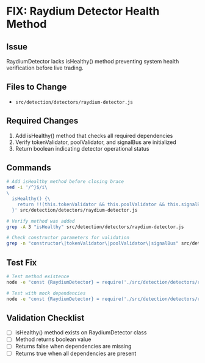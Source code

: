 # FIX: Raydium Detector Health Method

## Issue
RaydiumDetector lacks isHealthy() method preventing system health verification before live trading.

## Files to Change
- `src/detection/detectors/raydium-detector.js`

## Required Changes
1. Add isHealthy() method that checks all required dependencies
2. Verify tokenValidator, poolValidator, and signalBus are initialized
3. Return boolean indicating detector operational status

## Commands
```bash
# Add isHealthy method before closing brace
sed -i '/^}$/i\
\
  isHealthy() {\
    return !!(this.tokenValidator && this.poolValidator && this.signalBus);\
  }' src/detection/detectors/raydium-detector.js

# Verify method was added
grep -A 3 "isHealthy" src/detection/detectors/raydium-detector.js

# Check constructor parameters for validation
grep -n "constructor\|tokenValidator\|poolValidator\|signalBus" src/detection/detectors/raydium-detector.js
```

## Test Fix
```bash
# Test method existence
node -e "const {RaydiumDetector} = require('./src/detection/detectors/raydium-detector.js'); console.log('isHealthy method:', typeof RaydiumDetector.prototype.isHealthy);"

# Test with mock dependencies
node -e "const {RaydiumDetector} = require('./src/detection/detectors/raydium-detector.js'); const detector = new RaydiumDetector({}, {}, {}, {}); console.log('Health status:', detector.isHealthy());"
```

## Validation Checklist
- ☐ isHealthy() method exists on RaydiumDetector class
- ☐ Method returns boolean value
- ☐ Returns false when dependencies are missing
- ☐ Returns true when all dependencies are present